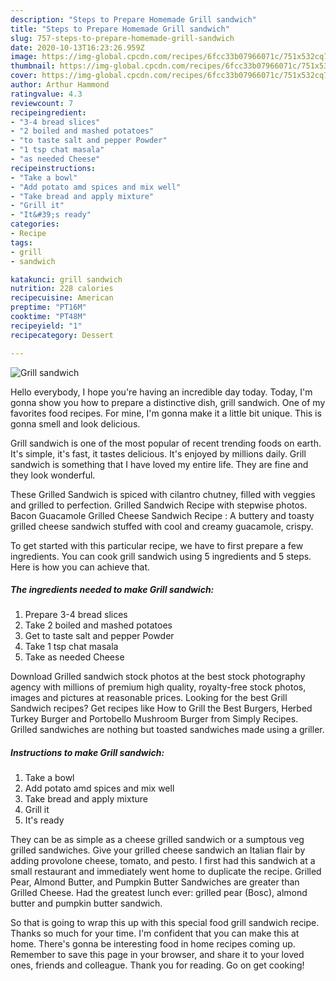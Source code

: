 ```yaml
---
description: "Steps to Prepare Homemade Grill sandwich"
title: "Steps to Prepare Homemade Grill sandwich"
slug: 757-steps-to-prepare-homemade-grill-sandwich
date: 2020-10-13T16:23:26.959Z
image: https://img-global.cpcdn.com/recipes/6fcc33b07966071c/751x532cq70/grill-sandwich-recipe-main-photo.jpg
thumbnail: https://img-global.cpcdn.com/recipes/6fcc33b07966071c/751x532cq70/grill-sandwich-recipe-main-photo.jpg
cover: https://img-global.cpcdn.com/recipes/6fcc33b07966071c/751x532cq70/grill-sandwich-recipe-main-photo.jpg
author: Arthur Hammond
ratingvalue: 4.3
reviewcount: 7
recipeingredient:
- "3-4 bread slices"
- "2 boiled and mashed potatoes"
- "to taste salt and pepper Powder"
- "1 tsp chat masala"
- "as needed Cheese"
recipeinstructions:
- "Take a bowl"
- "Add potato amd spices and mix well"
- "Take bread and apply mixture"
- "Grill it"
- "It&#39;s ready"
categories:
- Recipe
tags:
- grill
- sandwich

katakunci: grill sandwich 
nutrition: 228 calories
recipecuisine: American
preptime: "PT16M"
cooktime: "PT48M"
recipeyield: "1"
recipecategory: Dessert

---
```



![Grill sandwich](https://img-global.cpcdn.com/recipes/6fcc33b07966071c/751x532cq70/grill-sandwich-recipe-main-photo.jpg)

Hello everybody, I hope you're having an incredible day today. Today, I'm gonna show you how to prepare a distinctive dish, grill sandwich. One of my favorites food recipes. For mine, I'm gonna make it a little bit unique. This is gonna smell and look delicious.

Grill sandwich is one of the most popular of recent trending foods on earth. It's simple, it's fast, it tastes delicious. It's enjoyed by millions daily. Grill sandwich is something that I have loved my entire life. They are fine and they look wonderful.

These Grilled Sandwich is spiced with cilantro chutney, filled with veggies and grilled to perfection. Grilled Sandwich Recipe with stepwise photos. Bacon Guacamole Grilled Cheese Sandwich Recipe : A buttery and toasty grilled cheese sandwich stuffed with cool and creamy guacamole, crispy.


To get started with this particular recipe, we have to first prepare a few ingredients. You can cook grill sandwich using 5 ingredients and 5 steps. Here is how you can achieve that.

<!--inarticleads1-->

##### The ingredients needed to make Grill sandwich:

1. Prepare 3-4 bread slices
1. Take 2 boiled and mashed potatoes
1. Get to taste salt and pepper Powder
1. Take 1 tsp chat masala
1. Take as needed Cheese


Download Grilled sandwich stock photos at the best stock photography agency with millions of premium high quality, royalty-free stock photos, images and pictures at reasonable prices. Looking for the best Grill Sandwich recipes? Get recipes like How to Grill the Best Burgers, Herbed Turkey Burger and Portobello Mushroom Burger from Simply Recipes. Grilled sandwiches are nothing but toasted sandwiches made using a griller. 

<!--inarticleads2-->

##### Instructions to make Grill sandwich:

1. Take a bowl
1. Add potato amd spices and mix well
1. Take bread and apply mixture
1. Grill it
1. It&#39;s ready


They can be as simple as a cheese grilled sandwich or a sumptous veg grilled sandwiches. Give your grilled cheese sandwich an Italian flair by adding provolone cheese, tomato, and pesto. I first had this sandwich at a small restaurant and immediately went home to duplicate the recipe. Grilled Pear, Almond Butter, and Pumpkin Butter Sandwiches are greater than Grilled Cheese. Had the greatest lunch ever: grilled pear (Bosc), almond butter and pumpkin butter sandwich. 

So that is going to wrap this up with this special food grill sandwich recipe. Thanks so much for your time. I'm confident that you can make this at home. There's gonna be interesting food in home recipes coming up. Remember to save this page in your browser, and share it to your loved ones, friends and colleague. Thank you for reading. Go on get cooking!
